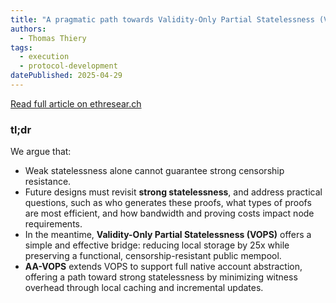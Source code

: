 ```yaml
---
title: "A pragmatic path towards Validity-Only Partial Statelessness (VOPS)"
authors:
  - Thomas Thiery
tags:
  - execution
  - protocol-development
datePublished: 2025-04-29
---
```


[Read full article on ethresear.ch](https://ethresear.ch/t/a-pragmatic-path-towards-validity-only-partial-statelessness-vops/22236)

### tl;dr
We argue that:
* Weak statelessness alone cannot guarantee strong censorship resistance.
* Future designs must revisit **strong statelessness**, and address practical questions, such as who generates these proofs, what types of proofs are most efficient, and how bandwidth and proving costs impact node requirements.
* In the meantime, **Validity-Only Partial Statelessness (VOPS)** offers a simple and effective bridge: reducing local storage by 25x while preserving a functional, censorship-resistant public mempool.
* **AA-VOPS** extends VOPS to support full native account abstraction, offering a path toward strong statelessness by minimizing witness overhead through local caching and incremental updates.
